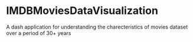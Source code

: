 # IMDBMoviesDataVisualization

A dash application for understanding the charecteristics of movies dataset over a period of 30+ years 
